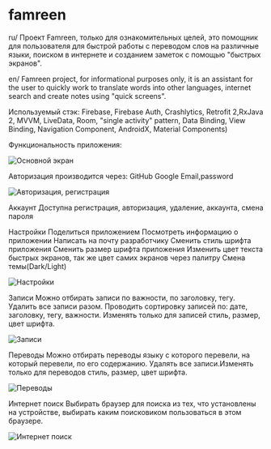 # famreen
ru/ Проект Famreen, только для ознакомительных целей, это помощник для пользователя для быстрой работы 
с переводом слов на различные языки, поиском в интернете и созданием заметок с помощью "быстрых экранов".

en/ Famreen project, for informational purposes only, it is an assistant for the user to quickly work
to translate words into other languages, internet search and create notes using "quick screens".

Используемый стэк: Firebase, Firebase Auth, Crashlytics, Retrofit 2,RxJava 2, MVVM, LiveData, Room, 
"single activity" pattern, Data Binding, View Binding, Navigation Component, AndroidX, Material Components)

Функциональность приложения:

![Основной экран](https://github.com/GinKukuruza/famreen/blob/master/app/src/main/res/raw/main.png)

Авторизация производится через:
GitHub
Google
Email,password

![Авторизация, регистрация](https://github.com/GinKukuruza/famreen/blob/master/app/src/main/res/raw/login.png)

Аккаунт
Доступна регистрация, авторизация, удаление, аккаунта, смена пароля

Настройки
Поделиться приложением 
Посмотреть информацию о приложении 
Написать на почту разработчику 
Сменить стиль шрифта приложения
Сменить размер шрифта приложения
Изменить цвет текста быстрых экранов, так же цвет самих экранов через палитру
Смена темы(Dark/Light)

![Настройки](https://github.com/GinKukuruza/famreen/blob/master/app/src/main/res/raw/preferences.png)

Записи
Можно отбирать записи по важности, по заголовку, тегу. 
Удалить все записи разом. Проводить сортировку записей по: дате, заголовку, тегу, важности. 
Изменять только для записей стиль, размер, цвет шрифта. 

![Записи](https://github.com/GinKukuruza/famreen/blob/master/app/src/main/res/raw/diary.png)

Переводы
Можно отбирать переводы языку с которого перевели, на который перевели, по его содержанию. 
Удалять все записи.Изменять только для переводов стиль, размер, цвет шрифта.

![Переводы](https://github.com/GinKukuruza/famreen/blob/master/app/src/main/res/raw/translate.png)

Интернет поиск
Выбирать браузер для поиска из тех, что установлены на устройстве, выбирать каким поисковиком пользоваться в этом браузере.

![Интернет поиск](https://github.com/GinKukuruza/famreen/blob/master/app/src/main/res/raw/search.png)

